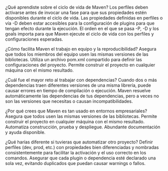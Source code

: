 ¿Qué aprendiste sobre el ciclo de vida de Maven?
Los perfiles deben activarse antes de invocar una fase para que sus propiedades estén disponibles durante el ciclo de vida.
Las propiedades definidas en perfiles o vía -D deben estar accesibles para la configuración de plugins para que tengan efecto durante la ejecución.
El orden en el que se pasa -P, -D y los goals importa para que Maven ejecute el ciclo de vida con los perfiles y configuraciones esperadas.

¿Cómo facilita Maven el trabajo en equipo y la reproducibilidad?
Asegura que todos los miembros del equipo usen las mismas versiones de las bibliotecas.
Utiliza un archivo pom.xml compartido para definir las configuraciones del proyecto.
Permite construir el proyecto en cualquier máquina con el mismo resultado.

¿Cuál fue el mayor reto al trabajar con dependencias?
Cuando dos o más dependencias traen diferentes versiones de una misma librería, puede causar errores en tiempo de compilación o ejecución.
Maven resuelve automáticamente las dependencias de tus dependencias, pero a veces no son las versiones que necesitas o causan incompatibilidades.

¿Por qué crees que Maven es tan usado en entornos empresariales?
Asegura que todos usen las mismas versiones de las bibliotecas.
Permite construir el proyecto en cualquier máquina con el mismo resultado.
Automatiza construcción, prueba y despliegue.
Abundante documentación y ayuda disponible.

¿Qué harías diferente si tuvieras que automatizar otro proyecto?
Definir perfiles (dev, prod, etc.) con propiedades bien diferenciadas y nombradas consistentemente para facilitar la activación y el uso correcto en los comandos.
Asegurar que cada plugin o dependencia esté declarado una sola vez, evitando duplicados que puedan causar warnings o fallos.
